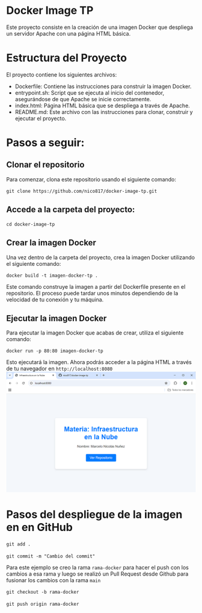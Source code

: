 # Docker Image TP

Este proyecto consiste en la creación de una imagen Docker que despliega un servidor Apache con una página HTML básica.

# Estructura del Proyecto
El proyecto contiene los siguientes archivos:

- Dockerfile: Contiene las instrucciones para construir la imagen Docker.
- entrypoint.sh: Script que se ejecuta al inicio del contenedor, asegurándose de que Apache se inicie correctamente.
- index.html: Página HTML básica que se despliega a través de Apache.
- README.md: Este archivo con las instrucciones para clonar, construir y ejecutar el proyecto.

# Pasos a seguir: 

## Clonar el repositorio

Para comenzar, clona este repositorio usando el siguiente comando:

```
git clone https://github.com/nico817/docker-image-tp.git
```

## Accede a la carpeta del proyecto:
 
```
cd docker-image-tp
```

## Crear la imagen Docker
Una vez dentro de la carpeta del proyecto, crea la imagen Docker utilizando el siguiente comando:

```
docker build -t imagen-docker-tp .
```

Este comando construye la imagen a partir del Dockerfile presente en el repositorio. El proceso puede tardar unos minutos dependiendo de la velocidad de tu conexión y tu máquina.

## Ejecutar la imagen Docker
Para ejecutar la imagen Docker que acabas de crear, utiliza el siguiente comando:
 
```
docker run -p 80:80 imagen-docker-tp
```

Esto ejecutará la imagen. Ahora podrás acceder a la página HTML a través de tu navegador en `http://localhost:8080 `
![alt text](image.png)



# Pasos del despliegue de la imagen en en GitHub 


```
git add .

git commit -m "Cambio del commit"
```
Para este ejemplo se creo la rama `rama-docker` para hacer el push con los cambios a esa rama y luego se realizó un Pull Request desde Github para fusionar los cambios con la rama `main`

```
git checkout -b rama-docker

git push origin rama-docker

```

